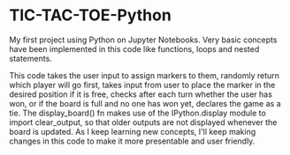 # TIC-TAC-TOE-Python
My first project using Python on Jupyter Notebooks. Very basic concepts have been implemented in this code like functions, loops and nested statements.

This code takes the user input to assign markers to them, randomly return which player will go first, takes input from user to place the marker in the desired position if it is free, checks after each turn whether the user has won, or if the board is full and no one has won yet, declares the game as a tie. The display_board() fn makes use of the IPython.display module to import clear_output, so that older outputs are not displayed whenever the board is updated. As I keep learning new concepts, I'll keep making changes in this code to make it more presentable and user friendly.
